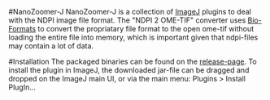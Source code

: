 #NanoZoomer-J
NanoZoomer-J is a collection of [ImageJ][imagej] plugins to deal with the 
NDPI image file format. 
The "NDPI 2 OME-TIF" converter uses [Bio-Formats][bf] to convert the propriatary 
file format to the open ome-tif without loading the entire file into memory, 
which is important given that ndpi-files may contain a lot of data.

#Installation
The packaged binaries can be found on the [release-page][release]. To install the plugin 
in ImageJ, the downloaded jar-file can be dragged and dropped on the ImageJ main UI, or via the 
main menu: Plugins > Install PlugIn... 

[imagej]: http://imagej.net
[bf]: http://www.openmicroscopy.org/site/products/bio-form…
[release]: https://github.com/Meyenhofer/NanoZoomer-J/releases